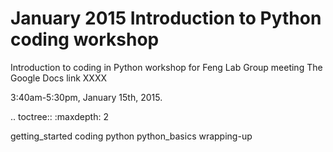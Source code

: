 January 2015 Introduction to Python coding workshop
==================================================

Introduction to coding in Python workshop for Feng Lab Group meeting
The Google Docs link XXXX

3:40am-5:30pm, January 15th, 2015.

.. toctree::
   :maxdepth: 2

   getting_started
   coding
   python
   python_basics
   wrapping-up

 

